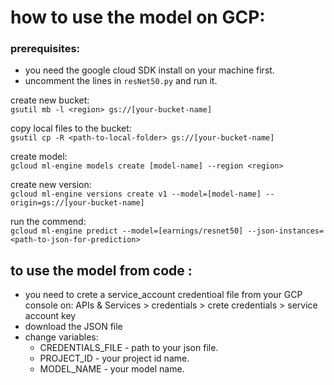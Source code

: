 # how to use the model on GCP:


### prerequisites:
* you need the google cloud SDK install on your machine first.
* uncomment the lines in `resNet50.py` and run it.


create new bucket:  
`gsutil mb -l <region> gs://[your-bucket-name]`

copy local files to the bucket:  
`gsutil cp -R <path-to-local-folder> gs://[your-bucket-name]  `  

create model:  
`gcloud ml-engine models create [model-name] --region <region>`   

create new version:  
`gcloud ml-engine versions create v1 --model=[model-name] --origin=gs://[your-bucket-name]`  

run the commend:  
`gcloud ml-engine predict --model=[earnings/resnet50] --json-instances=<path-to-json-for-prediction> `


## to use the model from code :

* you need to crete a service_account credentioal file from your GCP console on:  APIs & Services > credentials > crete credentials > service account key 
* download the JSON file
* change variables:  
  * CREDENTIALS_FILE - path to your json file.  
  * PROJECT_ID - your project id name.
  * MODEL_NAME - your model name.  
    
